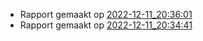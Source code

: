 * Rapport gemaakt op [2022-12-11_20:36:01](rapport/2022-12-11_20-36-01.md) 
* Rapport gemaakt op [2022-12-11_20:34:41](rapport/2022-12-11_20-34-41.md) 




